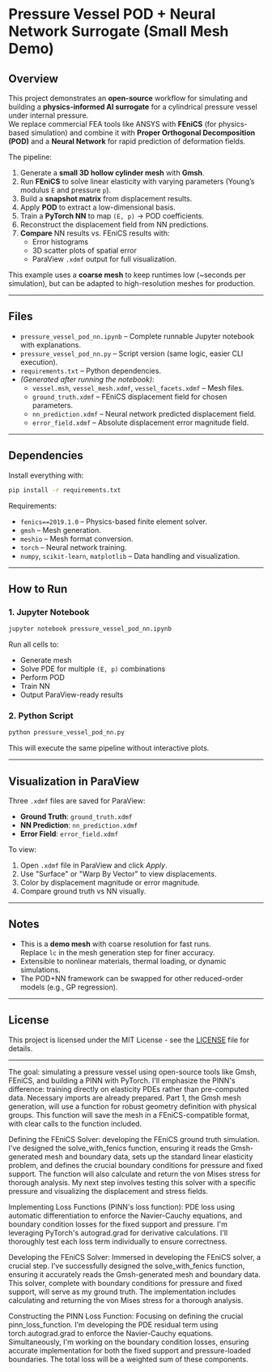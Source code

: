 # Pressure Vessel POD + Neural Network Surrogate (Small Mesh Demo)

## Overview

This project demonstrates an **open-source** workflow for simulating and building a **physics-informed AI surrogate** for a cylindrical pressure vessel under internal pressure.  
We replace commercial FEA tools like ANSYS with **FEniCS** (for physics-based simulation) and combine it with **Proper Orthogonal Decomposition (POD)** and a **Neural Network** for rapid prediction of deformation fields.

The pipeline:
1. Generate a **small 3D hollow cylinder mesh** with **Gmsh**.
2. Run **FEniCS** to solve linear elasticity with varying parameters (Young’s modulus `E` and pressure `p`).
3. Build a **snapshot matrix** from displacement results.
4. Apply **POD** to extract a low-dimensional basis.
5. Train a **PyTorch NN** to map `(E, p)` → POD coefficients.
6. Reconstruct the displacement field from NN predictions.
7. **Compare** NN results vs. FEniCS results with:
   - Error histograms
   - 3D scatter plots of spatial error
   - ParaView `.xdmf` output for full visualization.

This example uses a **coarse mesh** to keep runtimes low (~seconds per simulation), but can be adapted to high-resolution meshes for production.

---

## Files

- `pressure_vessel_pod_nn.ipynb` – Complete runnable Jupyter notebook with explanations.
- `pressure_vessel_pod_nn.py` – Script version (same logic, easier CLI execution).
- `requirements.txt` – Python dependencies.
- *(Generated after running the notebook)*:
  - `vessel.msh`, `vessel_mesh.xdmf`, `vessel_facets.xdmf` – Mesh files.
  - `ground_truth.xdmf` – FEniCS displacement field for chosen parameters.
  - `nn_prediction.xdmf` – Neural network predicted displacement field.
  - `error_field.xdmf` – Absolute displacement error magnitude field.

---

## Dependencies

Install everything with:
```bash
pip install -r requirements.txt
```

Requirements:
- `fenics==2019.1.0` – Physics-based finite element solver.
- `gmsh` – Mesh generation.
- `meshio` – Mesh format conversion.
- `torch` – Neural network training.
- `numpy`, `scikit-learn`, `matplotlib` – Data handling and visualization.

---

## How to Run

### 1. Jupyter Notebook
```bash
jupyter notebook pressure_vessel_pod_nn.ipynb
```
Run all cells to:
- Generate mesh
- Solve PDE for multiple `(E, p)` combinations
- Perform POD
- Train NN
- Output ParaView-ready results

### 2. Python Script
```bash
python pressure_vessel_pod_nn.py
```
This will execute the same pipeline without interactive plots.

---

## Visualization in ParaView

Three `.xdmf` files are saved for ParaView:
- **Ground Truth**: `ground_truth.xdmf`
- **NN Prediction**: `nn_prediction.xdmf`
- **Error Field**: `error_field.xdmf`

To view:
1. Open `.xdmf` file in ParaView and click *Apply*.
2. Use "Surface" or "Warp By Vector" to view displacements.
3. Color by displacement magnitude or error magnitude.
4. Compare ground truth vs NN visually.

---

## Notes

- This is a **demo mesh** with coarse resolution for fast runs.  
  Replace `lc` in the mesh generation step for finer accuracy.
- Extensible to nonlinear materials, thermal loading, or dynamic simulations.
- The POD+NN framework can be swapped for other reduced-order models (e.g., GP regression).

---

## License

This project is licensed under the MIT License - see the [LICENSE](LICENSE) file for details.


---




The goal: simulating a pressure vessel using open-source tools like Gmsh, FEniCS, and building a PINN with PyTorch. I'll emphasize the PINN's difference: training directly on elasticity PDEs rather than pre-computed data. Necessary imports are already prepared. Part 1, the Gmsh mesh generation, will use a function for robust geometry definition with physical groups. This function will save the mesh in a FEniCS-compatible format, with clear calls to the function included.

Defining the FEniCS Solver: developing the FEniCS ground truth simulation. I've designed the solve_with_fenics function, ensuring it reads the Gmsh-generated mesh and boundary data, sets up the standard linear elasticity problem, and defines the crucial boundary conditions for pressure and fixed support. The function will also calculate and return the von Mises stress for thorough analysis. My next step involves testing this solver with a specific pressure and visualizing the displacement and stress fields.

Implementing Loss Functions (PINN's loss function): PDE loss using automatic differentiation to enforce the Navier-Cauchy equations, and boundary condition losses for the fixed support and pressure. I'm leveraging PyTorch's autograd.grad for derivative calculations. I'll thoroughly test each loss term individually to ensure correctness.

Developing the FEniCS Solver: Immersed in developing the FEniCS solver, a crucial step. I've successfully designed the solve_with_fenics function, ensuring it accurately reads the Gmsh-generated mesh and boundary data. This solver, complete with boundary conditions for pressure and fixed support, will serve as my ground truth. The implementation includes calculating and returning the von Mises stress for a thorough analysis.

Constructing the PINN Loss Function: Focusing on defining the crucial pinn_loss_function. I'm developing the PDE residual term using torch.autograd.grad to enforce the Navier-Cauchy equations. Simultaneously, I'm working on the boundary condition losses, ensuring accurate implementation for both the fixed support and pressure-loaded boundaries. The total loss will be a weighted sum of these components.
